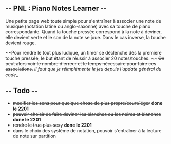 ##  -- PNL : Piano Notes Learner -- ##
Une petite page web toute simple pour s'entraîner à associer une note de musique (notation latine ou anglo-saxonne) avec sa touche de piano correspondante.
Quand la touche pressée correspond à la note à deviner, elle devient verte et le son de la note se joue. Dans le cas inverse, la touche devient rouge.

~~Pour rendre le tout plus ludique, un timer se déclenche dès la première touche pressée, le but étant de réussir à associer 20 notes/touches. ~~
~~On peut alors voir le nombre d'erreur et le temps nécessaire pour faire ces associations.~~ 
_Il faut que je réimplémente le jeu depuis l'update général du code__

## -- Todo -- ##
- ~~modifier les sons pour quelque chose de plus propre/court/léger~~ __done le 2201__
- ~~pouvoir choisir de faire deviner les blanches ou les noires et blanches~~ __done le 2201__
- ~~rendre le truc plus sexy~~ __done le 2201__
- dans le choix des système de notation, pouvoir s'entraîner à la lecture de note sur partition
